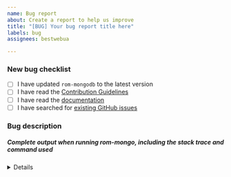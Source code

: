 ```yaml
---
name: Bug report
about: Create a report to help us improve
title: "[BUG] Your bug report title here"
labels: bug
assignees: bestwebua

---
```


<!-- Thanks for helping to make rom-mongodb better! Before submit your bug, please make sure to check the following boxes by putting an x in the [ ] (don't: [x ], [ x], do: [x]) -->

### New bug checklist

- [ ] I have updated `rom-mongodb` to the latest version
- [ ] I have read the [Contribution Guidelines](https://github.com/bestwebua/rom-mongo/blob/master/CONTRIBUTING.md)
- [ ] I have read the [documentation](https://github.com/bestwebua/rom-mongo/blob/master/README.md)
- [ ] I have searched for [existing GitHub issues](https://github.com/bestwebua/rom-mongo/issues)

<!-- Please use next pattern for your bug report title: [BUG] Your bug report title here -->

### Bug description
<!-- Please include what's happening, expected behavior, and any relevant code samples -->

##### Complete output when running rom-mongo, including the stack trace and command used

<details>
  <pre>[INSERT OUTPUT HERE]</pre>
</details>
